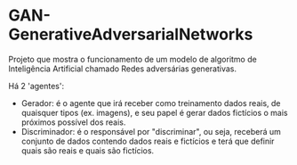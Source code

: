 # GAN-GenerativeAdversarialNetworks

Projeto que mostra o funcionamento de um modelo de algoritmo de Inteligência Artificial chamado Redes adversárias generativas.

Há 2 'agentes':
- Gerador: é o agente que irá receber como treinamento dados reais, de quaisquer tipos (ex. imagens), e seu papel é gerar dados fictícios o mais próximos possível dos reais.
- Discriminador: é o responsável por "discriminar", ou seja, receberá um conjunto de dados contendo dados reais e fictícios e terá que definir quais são reais e quais são fictícios.
